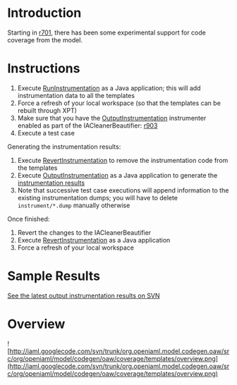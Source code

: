 # Introduction #

Starting in [r701](https://code.google.com/p/iaml/source/detail?r=701), there has been some experimental support for code coverage from the model.

# Instructions #

  1. Execute [RunInstrumentation](http://code.google.com/p/iaml/source/browse/trunk/org.openiaml.model.codegen.oaw/src/org/openiaml/model/codegen/oaw/coverage/RunInstrumentation.java) as a Java application; this will add instrumentation data to all the templates
  1. Force a refresh of your local workspace (so that the templates can be rebuilt through XPT)
  1. Make sure that you have the [OutputInstrumentation](http://code.google.com/p/iaml/source/browse/trunk/org.openiaml.model.codegen.oaw/src/org/openiaml/model/codegen/oaw/coverage/OutputInstrumentation.java) instrumenter enabled as part of the IACleanerBeautifier: [r903](https://code.google.com/p/iaml/source/detail?r=903)
  1. Execute a test case

Generating the instrumentation results:

  1. Execute [RevertInstrumentation](http://code.google.com/p/iaml/source/browse/trunk/org.openiaml.model.codegen.oaw/src/org/openiaml/model/codegen/oaw/coverage/RevertInstrumentation.java) to remove the instrumentation code from the templates
  1. Execute [OutputInstrumentation](http://code.google.com/p/iaml/source/browse/trunk/org.openiaml.model.codegen.oaw/src/org/openiaml/model/codegen/oaw/coverage/OutputInstrumentation.java) as a Java application to generate the [instrumentation results](http://iaml.googlecode.com/svn/trunk/org.openiaml.model.codegen.oaw/instrument/output/index.html)
  1. Note that successive test case executions will append information to the existing instrumentation dumps; you will have to delete `instrument/*.dump` manually otherwise

Once finished:

  1. Revert the changes to the IACleanerBeautifier
  1. Execute [RevertInstrumentation](http://code.google.com/p/iaml/source/browse/trunk/org.openiaml.model.codegen.oaw/src/org/openiaml/model/codegen/oaw/coverage/RevertInstrumentation.java) as a Java application
  1. Force a refresh of your local workspace

# Sample Results #
[See the latest output instrumentation results on SVN](http://iaml.googlecode.com/svn/trunk/org.openiaml.model.codegen.oaw/instrument/output/index.html)

# Overview #
![http://iaml.googlecode.com/svn/trunk/org.openiaml.model.codegen.oaw/src/org/openiaml/model/codegen/oaw/coverage/templates/overview.png](http://iaml.googlecode.com/svn/trunk/org.openiaml.model.codegen.oaw/src/org/openiaml/model/codegen/oaw/coverage/templates/overview.png)